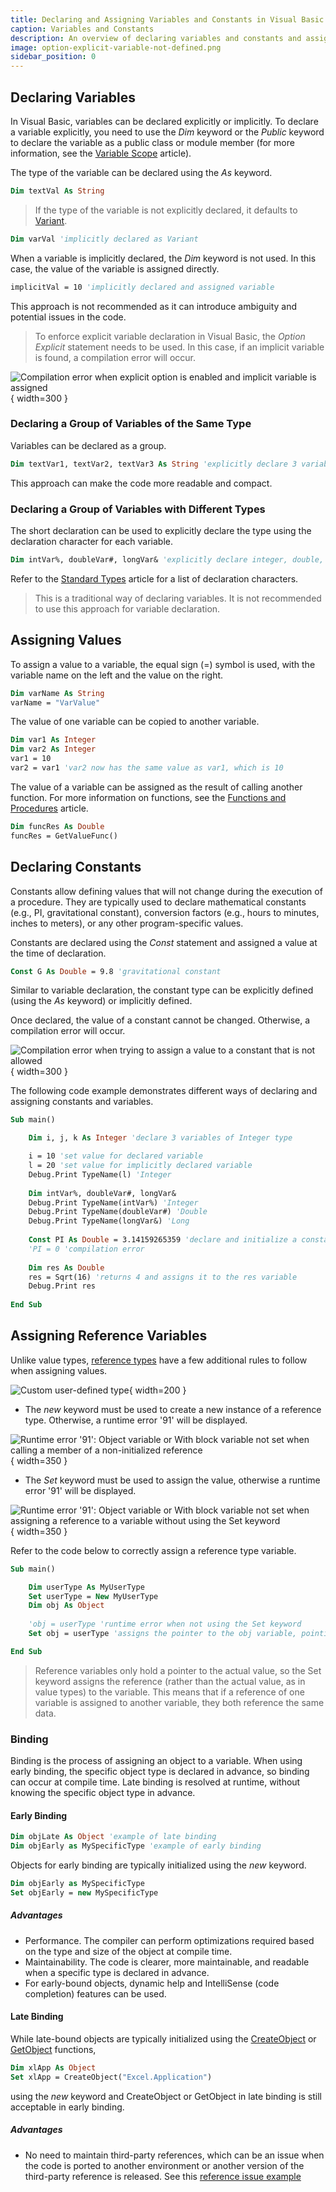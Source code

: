 ```yaml
---
title: Declaring and Assigning Variables and Constants in Visual Basic
caption: Variables and Constants
description: An overview of declaring variables and constants and assigning values in Visual Basic
image: option-explicit-variable-not-defined.png
sidebar_position: 0
---
```

## Declaring Variables

In Visual Basic, variables can be declared explicitly or implicitly. To declare a variable explicitly, you need to use the *Dim* keyword or the *Public* keyword to declare the variable as a public class or module member (for more information, see the [Variable Scope](/docs/codestack/visual-basic/variables/scope) article).

The type of the variable can be declared using the *As* keyword.

```vb
Dim textVal As String
```

> If the type of the variable is not explicitly declared, it defaults to [Variant](/docs/codestack/visual-basic/variables/standard-types#variant).

```vb
Dim varVal 'implicitly declared as Variant
```

When a variable is implicitly declared, the *Dim* keyword is not used. In this case, the value of the variable is assigned directly.

```vb
implicitVal = 10 'implicitly declared and assigned variable
```

This approach is not recommended as it can introduce ambiguity and potential issues in the code.

> To enforce explicit variable declaration in Visual Basic, the *Option Explicit* statement needs to be used. In this case, if an implicit variable is found, a compilation error will occur.

![Compilation error when explicit option is enabled and implicit variable is assigned](option-explicit-variable-not-defined.png){ width=300 }

### Declaring a Group of Variables of the Same Type

Variables can be declared as a group.

```vb
Dim textVar1, textVar2, textVar3 As String 'explicitly declare 3 variables as String type
```

This approach can make the code more readable and compact.

### Declaring a Group of Variables with Different Types

The short declaration can be used to explicitly declare the type using the declaration character for each variable.

```vb
Dim intVar%, doubleVar#, longVar& 'explicitly declare integer, double, and long variables using short declaration
```

Refer to the [Standard Types](/docs/codestack/visual-basic/variables/standard-types) article for a list of declaration characters.

> This is a traditional way of declaring variables. It is not recommended to use this approach for variable declaration.

## Assigning Values

To assign a value to a variable, the equal sign (=) symbol is used, with the variable name on the left and the value on the right.

```vb
Dim varName As String
varName = "VarValue"
```

The value of one variable can be copied to another variable.

```vb
Dim var1 As Integer
Dim var2 As Integer
var1 = 10
var2 = var1 'var2 now has the same value as var1, which is 10
```

The value of a variable can be assigned as the result of calling another function. For more information on functions, see the [Functions and Procedures](/docs/codestack/visual-basic/functions) article.

```vb
Dim funcRes As Double
funcRes = GetValueFunc()
```

## Declaring Constants

Constants allow defining values that will not change during the execution of a procedure. They are typically used to declare mathematical constants (e.g., PI, gravitational constant), conversion factors (e.g., hours to minutes, inches to meters), or any other program-specific values.

Constants are declared using the *Const* statement and assigned a value at the time of declaration.

```vb
Const G As Double = 9.8 'gravitational constant
```

Similar to variable declaration, the constant type can be explicitly defined (using the *As* keyword) or implicitly defined.

Once declared, the value of a constant cannot be changed. Otherwise, a compilation error will occur.

![Compilation error when trying to assign a value to a constant that is not allowed](error-changing-constant.png){ width=300 }

The following code example demonstrates different ways of declaring and assigning constants and variables.

```vb
Sub main()

    Dim i, j, k As Integer 'declare 3 variables of Integer type

    i = 10 'set value for declared variable
    l = 20 'set value for implicitly declared variable
    Debug.Print TypeName(l) 'Integer
    
    Dim intVar%, doubleVar#, longVar&
    Debug.Print TypeName(intVar%) 'Integer
    Debug.Print TypeName(doubleVar#) 'Double
    Debug.Print TypeName(longVar&) 'Long
    
    Const PI As Double = 3.14159265359 'declare and initialize a constant
    'PI = 0 'compilation error
    
    Dim res As Double
    res = Sqrt(16) 'returns 4 and assigns it to the res variable
    Debug.Print res
    
End Sub
```



## Assigning Reference Variables

Unlike value types, [reference types](/docs/codestack/visual-basic/variables/user-defined-types#class) have a few additional rules to follow when assigning values.

![Custom user-defined type](user-type-declaration.png){ width=200 }

* The *new* keyword must be used to create a new instance of a reference type. Otherwise, a runtime error '91' will be displayed.

![Runtime error '91': Object variable or With block variable not set when calling a member of a non-initialized reference](error-91-when-calling-member-non-initialized-class.png){ width=350 }

* The *Set* keyword must be used to assign the value, otherwise a runtime error '91' will be displayed.

![Runtime error '91': Object variable or With block variable not set when assigning a reference to a variable without using the Set keyword](error-when-not-using-set-keyword.png){ width=350 }

Refer to the code below to correctly assign a reference type variable.

```vb
Sub main()

    Dim userType As MyUserType
    Set userType = New MyUserType
    Dim obj As Object
    
    'obj = userType 'runtime error when not using the Set keyword
    Set obj = userType 'assigns the pointer to the obj variable, pointing to the MyUserType object

End Sub
```



> Reference variables only hold a pointer to the actual value, so the Set keyword assigns the reference (rather than the actual value, as in value types) to the variable. This means that if a reference of one variable is assigned to another variable, they both reference the same data.

### Binding

Binding is the process of assigning an object to a variable. When using early binding, the specific object type is declared in advance, so binding can occur at compile time. Late binding is resolved at runtime, without knowing the specific object type in advance.

#### Early Binding

```vb
Dim objLate As Object 'example of late binding
Dim objEarly as MySpecificType 'example of early binding
```

Objects for early binding are typically initialized using the *new* keyword.

```vb
Dim objEarly as MySpecificType
Set objEarly = new MySpecificType
```

##### Advantages

* Performance. The compiler can perform optimizations required based on the type and size of the object at compile time.
* Maintainability. The code is clearer, more maintainable, and readable when a specific type is declared in advance.
* For early-bound objects, dynamic help and IntelliSense (code completion) features can be used.

#### Late Binding

While late-bound objects are typically initialized using the [CreateObject](https://msdn.microsoft.com/en-us/vba/language-reference-vba/articles/createobject-function) or [GetObject](https://msdn.microsoft.com/en-us/vba/language-reference-vba/articles/getobject-function) functions,

```vb
Dim xlApp As Object
Set xlApp = CreateObject("Excel.Application")
```

using the *new* keyword and CreateObject or GetObject in late binding is still acceptable in early binding.

##### Advantages

* No need to maintain third-party references, which can be an issue when the code is ported to another environment or another version of the third-party reference is released. See this [reference issue example](/docs/codestack/solidworks-api/troubleshooting/macros/missing-solidworks-type-library-references)